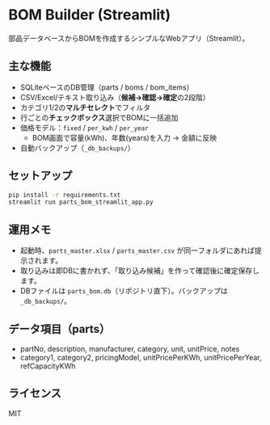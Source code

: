 # BOM Builder (Streamlit)

部品データベースからBOMを作成するシンプルなWebアプリ（Streamlit）。

## 主な機能
- SQLiteベースのDB管理（parts / boms / bom_items）
- CSV/Excel/テキスト取り込み（**候補→確認→確定**の2段階）
- カテゴリ1/2の**マルチセレクト**でフィルタ
- 行ごとの**チェックボックス**選択でBOMに一括追加
- 価格モデル：`fixed` / `per_kwh` / `per_year`
  - BOM画面で容量(kWh)、年数(years)を入力 → 金額に反映
- 自動バックアップ（`_db_backups/`）

## セットアップ
```bash
pip install -r requirements.txt
streamlit run parts_bom_streamlit_app.py
```

## 運用メモ
- 起動時、`parts_master.xlsx` / `parts_master.csv` が同一フォルダにあれば提示されます。
- 取り込みは即DBに書かれず、「取り込み候補」を作って確認後に確定保存します。
- DBファイルは `parts_bom.db`（リポジトリ直下）。バックアップは `_db_backups/`。

## データ項目（parts）
- partNo, description, manufacturer, category, unit, unitPrice, notes
- category1, category2, pricingModel, unitPricePerKWh, unitPricePerYear, refCapacityKWh

## ライセンス
MIT
